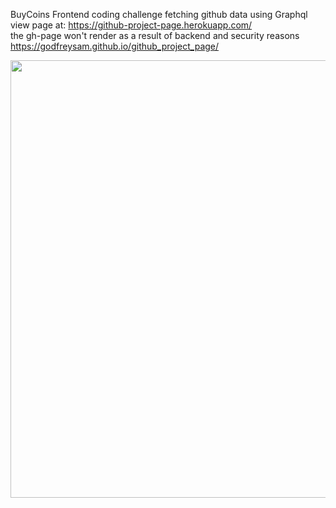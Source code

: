 BuyCoins Frontend coding challenge fetching github data using Graphql 
 view page at:
 https://github-project-page.herokuapp.com/  
 the gh-page won't render as a result of backend and security reasons
  https://godfreysam.github.io/github_project_page/

<img src="https://github.com/GodfreySam/github_project_page/blob/master/stage/image/demo.gif" width="700">